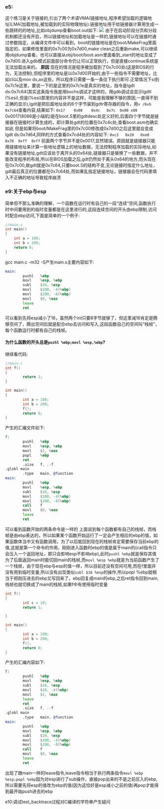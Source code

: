 ### e5:
这个练习是关于链接的,引出了两个术语VMA(链接地址,程序希望加载的逻辑地址)LMA(加载地址,被加载到的实际物理地址).链接地址用于给链接器计算用生成一些跳转的的地址,比如objdump查看boot.out如下:
![](https://s2.loli.net/2023/01/18/H9rK1oBDsPAuaQf.png)
由于在启动阶段分页和分段机制都还没有开启，所以链接地址和加载地址是一样的,链接地址可以在链接时通过参数指定，从编译文件中可以看到，boot的链接地址是在boot/MakeFrag里面指定的，如果修改里面的0x7c00为0x7d00,make clean之后重新make,可以继续用objdump查看，也可以直接从obj/boot/boot.asm里面看到_start的地址变成了0x7d00.进入gdb模式前面部分命令仍让可以正常执行，但是直接continue系统是无法加载出来的。
**原因**
现在的情况是程序被加载到了0x7c00处(这是BIOS的行为，无法控制),但程序里的地址是以0x7d00开始的,由于一些指令不需要地址，比如cli以及mov ds,ax这些，所以程序只需要一条一条往下执行即可.正常情况下si到0x7c1e这里，要说一下的是这里的0x7c1e是真实的地址，指令是lgdt ds:0x7c64(其实这条指令我是用bochs调试才这样的，用gdb调试会显示lgdtl (%esi),但是(%esi)那里的内容并不是这样，可能是我理解不够的原因,一直得不到正确的显示),lgdt是把后面地址处的6个字节装到gdtr寄存器的指令，用`x /6xb 0x7c64`查看内容,结果如下:
`0x17    0x00    0x4c   0x7c  0x00 x00`
0x0017(8086是小端机)是在boot.S里的gdtdesc处定义好的,后面四个字节就是链接器在链接时计算生成的，即计算处gdt的位置在0x7c4c处,查看boot.asm也确实如此
但是如果将boot/MakeFrag里的0x7c00修改成0x7d00之后这里就会变成lgdt ds:0x7d64,同样的方式查看0x7cd4处的内容如下:
`0xc3   0x20   0xe8   0x76  0xff  0xff`
前面两个字节并不是0x0017,显然错误。原因就是链接器只能用链接地址来计算一些地址逻辑上的地址数据，无法控制程序加载的实际地址,如果没有链接地址,gdt应该处于离开头的0x64处,链接器只是替换了一些数据，并不能改变程序的布局,所以在BIOS加载之后,gdt仍然处于离头0x64的地方,而头现在在0x7c00,故gdt就是0x7c64,只要boot.S的结构不变,无论链接时指定什么地址，gdt最后真正的位置都在0x7c64处,而如果乱指定链接地址，链接器会在代码里填入不正确的地址导致程序崩溃

### e9:关于ebp与esp

简单但不那么准确的理解，一个函数在运行时有自己的一段“连续”空间,函数执行时中间要用到的临时变量都是在这里进行的,这段连续空间的开头由ebp限制,访问时配合ebp访问,下面是简单的一个例子:

```c
//main.c
int main()
{
    int a = 100;
    int b = 200;
    return 0;
}
```

gcc main.c -m32 -S产生main.s主要内容如下:

```asm
main:
        pushl   %ebp
        movl    %esp, %ebp
        subl    $16, %esp
        movl    $100, -4(%ebp)
        movl    $200, -8(%ebp)
        movl    $0, %eax
        leave
        ret
```

可以看到先将esp减小了16，虽然两个int只要8字节就够了，但这里减16肯定是腾够空间了，腾出空间后就是配合ebp去访问和写入,这段函数自己的空间叫“栈帧”，每个函数运行时都有自己的栈帧。

#### 为什么函数的开头总是`pushl %ebp;movl %esp,%ebp`?

继续看代码:

```c
//main.c
int f()
{
        return 1;
}

int main()
{
        int a = 100;
        int b = 200;
        f();
        return 0;
}
```

产生的汇编文件如下:

```asm
f:
        pushl   %ebp
        movl    %esp, %ebp
        movl    $1, %eax
        popl    %ebp
        ret
        .size   f, .-f
.globl main
        .type   main, @function
main:
        pushl   %ebp
        movl    %esp, %ebp
        subl    $16, %esp
        movl    $100, -4(%ebp)
        movl    $200, -8(%ebp)
        call    f
        movl    $0, %eax
        leave
        ret
```

可以看到函数开始的两条命令是一样的
上面说到每个函数都有自己的栈帧，而栈帧是由ebp表达的，所以如果某个函数开始运行了一定会产生相应的ebp的值，如果函数体当中又有函数调用，为了以后能回到现在的栈帧肯定需要保存当前ebp的值,这就是第一个命令的作用，刚刚进入函数时ebp的值是属于main的(call指令只会压入一个返回地址，即只会影响esp不影响ebp),此时`pushl %ebp`就是保存其值为了后面返回main时能切回main的栈帧,而`movl %esp %ebp`就是为当前函数产生了一个栈帧，由于现在ebp与esp的值一样，所以目前还没有空间可用,而在f里面并没有用到临时变量,所以没有出现类似`subl $16 %esp`的操作,所以popl %ebp就相当于把刚压进去的ebp又写回来了，ebp回复成main的ebp,之后ret指令回到main,栈帧也就切换成了main的栈帧,如果f中有使用临时变量

```c
int f()
{
        int c = 10;
        return 1;

}

int main()
{
        int a = 100;
        int b = 200;
        f();
        return 0;
}
```

产生的汇编内容如下:

```asm
f:
        pushl   %ebp
        movl    %esp, %ebp
        subl    $16, %esp
        movl    $10, -4(%ebp)
        movl    $1, %eax
        leave
        ret
        .size   f, .-f
.globl main
        .type   main, @function
main:
        pushl   %ebp
        movl    %esp, %ebp
        subl    $16, %esp
        movl    $100, -4(%ebp)
        movl    $200, -8(%ebp)
        call    f
        movl    $0, %eax
        leave
        ret

```

出现了跟main一样的leave指令,leave指令相当于执行两条指令`movl %ebp %esp;popl %ebp`因为对esp进行了sub操作，直接pop出来的不是之前压入的ebp,所以需要先将esp的值改为ebp的值(因为这恰好是esp减小之前的值)再pop才能得到最开始push进去的ebp

e10:调试test_backtrace过程对C编译的字符串产生疑问